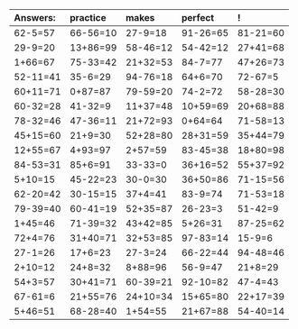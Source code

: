 | Answers: | practice | makes | perfect | ! |
| :--- | :--- | :--- | :--- | :--- |
| 62-5=57 | 66-56=10 | 27-9=18 | 91-26=65 | 81-21=60 | 
| 29-9=20 | 13+86=99 | 58-46=12 | 54-42=12 | 27+41=68 | 
| 1+66=67 | 75-33=42 | 21+32=53 | 84-7=77 | 47+26=73 | 
| 52-11=41 | 35-6=29 | 94-76=18 | 64+6=70 | 72-67=5 | 
| 60+11=71 | 0+87=87 | 79-59=20 | 74-2=72 | 58-28=30 | 
| 60-32=28 | 41-32=9 | 11+37=48 | 10+59=69 | 20+68=88 | 
| 78-32=46 | 47-36=11 | 21+72=93 | 0+64=64 | 71-58=13 | 
| 45+15=60 | 21+9=30 | 52+28=80 | 28+31=59 | 35+44=79 | 
| 12+55=67 | 4+93=97 | 2+57=59 | 83-45=38 | 18+80=98 | 
| 84-53=31 | 85+6=91 | 33-33=0 | 36+16=52 | 55+37=92 | 
| 5+10=15 | 45-22=23 | 30-0=30 | 36+50=86 | 71-15=56 | 
| 62-20=42 | 30-15=15 | 37+4=41 | 83-9=74 | 71-53=18 | 
| 79-39=40 | 60-41=19 | 52+35=87 | 26-23=3 | 51-42=9 | 
| 1+45=46 | 71-39=32 | 43+42=85 | 5+26=31 | 87-25=62 | 
| 72+4=76 | 31+40=71 | 32+53=85 | 97-83=14 | 15-9=6 | 
| 27-1=26 | 17+6=23 | 27-3=24 | 66-22=44 | 94-48=46 | 
| 2+10=12 | 24+8=32 | 8+88=96 | 56-9=47 | 21+8=29 | 
| 54+3=57 | 30+41=71 | 60-39=21 | 92-10=82 | 47-4=43 | 
| 67-61=6 | 21+55=76 | 24+10=34 | 15+65=80 | 22+17=39 | 
| 5+46=51 | 68-28=40 | 1+54=55 | 21+67=88 | 54-40=14 | 
